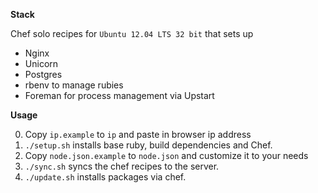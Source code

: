 **Stack**

Chef solo recipes for `Ubuntu 12.04 LTS 32 bit` that sets up

- Nginx
- Unicorn
- Postgres
- rbenv to manage rubies
- Foreman for process management via Upstart

**Usage**

0. Copy `ip.example` to `ip` and paste in browser ip address
1. `./setup.sh` installs base ruby, build dependencies and Chef.
2. Copy `node.json.example` to `node.json` and customize it to your needs
2. `./sync.sh` syncs the chef recipes to the server.
3. `./update.sh` installs packages via chef.
